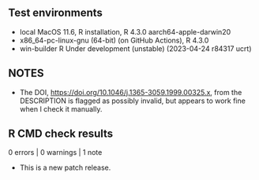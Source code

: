 ## Test environments
* local MacOS 11.6, R installation, R 4.3.0 aarch64-apple-darwin20
* x86_64-pc-linux-gnu (64-bit) (on GitHub Actions), R 4.3.0
* win-builder R Under development (unstable) (2023-04-24 r84317 ucrt)

## NOTES

* The DOI, <https://doi.org/10.1046/j.1365-3059.1999.00325.x>, from the DESCRIPTION is flagged as possibly invalid, but appears to work fine when I check it manually.

## R CMD check results

0 errors | 0 warnings | 1 note

* This is a new patch release.
